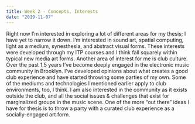 ```yaml
---
title: Week 2 - Concepts, Interests
date: "2019-11-07"
---
```


Right now I’m interested in exploring a lot of different areas for my thesis; I have yet to narrow it down. I’m interested in sound art, spatial computing, light as a medium, synesthesia, and abstract visual forms. These interests were developed through my ITP courses and I think fall squarely within typical new media art forms. Another area of interest for me is club culture. Over the past 1.5 years I’ve become deeply engaged in the electronic music community in Brooklyn. I’ve developed opinions about what creates a good club experience and have started throwing some parties of my own. Some of the mediums and technologies I mentioned earlier apply to club environments, too, I think. I am also interested in the community as it exists outside the club, and all the social issues & challenges that exist for marginalized groups in the music scene. One of the more “out there” ideas I have for thesis is to throw a party with a curated club experience as a socially-engaged art form.
